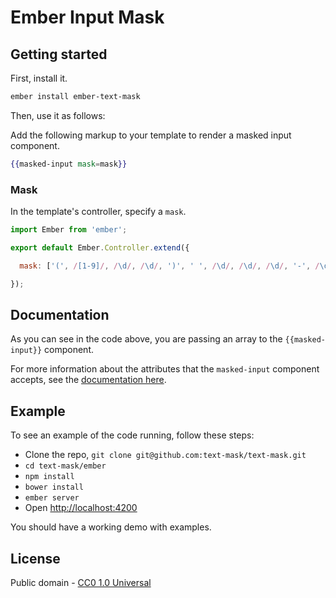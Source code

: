 # Ember Input Mask

## Getting started

First, install it.

```bash
ember install ember-text-mask
```

Then, use it as follows:

Add the following markup to your template to render a masked input component.

```hbs
{{masked-input mask=mask}}
```


### Mask

In the template's controller, specify a `mask`.

```js
import Ember from 'ember';

export default Ember.Controller.extend({

  mask: ['(', /[1-9]/, /\d/, /\d/, ')', ' ', /\d/, /\d/, /\d/, '-', /\d/, /\d/, /\d/, /\d/]

});
```

## Documentation

As you can see in the code above, you are passing an array to the `{{masked-input}}` component.

For more information about the attributes that the `masked-input` component accepts, see the [documentation here](https://github.com/text-mask/text-mask/blob/master/componentDocumentation.md#readme).

## Example

To see an example of the code running, follow these steps:

* Clone the repo, `git clone git@github.com:text-mask/text-mask.git`
* `cd text-mask/ember`
* `npm install`
* `bower install`
* `ember server`
* Open [http://localhost:4200](http://localhost:4200)

You should have a working demo with examples. 

## License

Public domain - [CC0 1.0 Universal](https://creativecommons.org/publicdomain/zero/1.0/)
